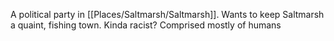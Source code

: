 A political party in [[Places/Saltmarsh/Saltmarsh]]. Wants to keep Saltmarsh a quaint, fishing town. Kinda racist? Comprised mostly of humans